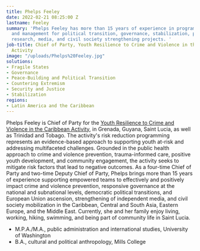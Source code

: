 ```yaml
---
title: Phelps Feeley
date: 2022-02-21 08:25:00 Z
lastname: Feeley
summary: 'Phelps Feeley has more than 15 years of experience in program design, leadership
  and management for political transition, governance, stabilization, peacebuilding,
  research, media, and civil society strengthening projects. '
job-title: Chief of Party, Youth Resilience to Crime and Violence in the Caribbean
  Activity
image: "/uploads/Phelps%20Feeley.jpg"
solutions:
- Fragile States
- Governance
- Peace-Building and Political Transition
- Countering Extremism
- Security and Justice
- Stabilization
regions:
- Latin America and the Caribbean
---
```


Phelps Feeley is Chief of Party for the [Youth Resilience to Crime and Violence in the Caribbean Activity](https://www.dai.com/our-work/projects/regional-youth-resilience-to-crime-and-violence-in-the-caribbean-activity), in Grenada, Guyana, Saint Lucia, as well as Trinidad and Tobago. The activity's risk reduction programming represents an evidence-based approach to supporting youth at-risk and addressing multifaceted challenges. Grounded in the public health approach to crime and violence prevention, trauma-informed care, positive youth development, and community engagement, the activity seeks to mitigate risk factors that lead to negative outcomes. As a four-time Chief of Party and two-time Deputy Chief of Party, Phelps brings more than 15 years of experience supporting empowered teams to effectively and positively impact crime and violence prevention, responsive governance at the national and subnational levels, democratic political transitions, and European Union ascension, strengthening of independent media, and civil society mobilization in the Caribbean, Central and South Asia, Eastern Europe, and the Middle East. Currently, she and her family enjoy living, working, hiking, swimming, and being part of community life in Saint Lucia.

* M.P.A./M.A., public administration and international studies, University of Washington
* B.A., cultural and political anthropology, Mills College